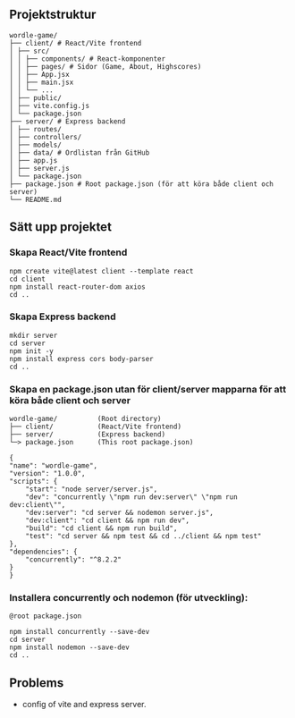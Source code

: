 ## Projektstruktur

    wordle-game/
    ├── client/ # React/Vite frontend
    │ ├── src/
    │ │ ├── components/ # React-komponenter
    │ │ ├── pages/ # Sidor (Game, About, Highscores)
    │ │ ├── App.jsx
    │ │ ├── main.jsx
    │ │ └── ...
    │ ├── public/
    │ ├── vite.config.js
    │ └── package.json
    ├── server/ # Express backend
    │ ├── routes/
    │ ├── controllers/
    │ ├── models/
    │ ├── data/ # Ordlistan från GitHub
    │ ├── app.js
    │ ├── server.js
    │ └── package.json
    ├── package.json # Root package.json (för att köra både client och server)
    └── README.md

## Sätt upp projektet

### Skapa React/Vite frontend

    npm create vite@latest client --template react
    cd client
    npm install react-router-dom axios
    cd ..

### Skapa Express backend

    mkdir server
    cd server
    npm init -y
    npm install express cors body-parser
    cd ..

### Skapa en package.json utan för client/server mapparna för att köra både client och server

    wordle-game/          (Root directory)
    ├── client/           (React/Vite frontend)
    ├── server/           (Express backend)
    └─> package.json      (This root package.json)

    {
    "name": "wordle-game",
    "version": "1.0.0",
    "scripts": {
        "start": "node server/server.js",
        "dev": "concurrently \"npm run dev:server\" \"npm run dev:client\"",
        "dev:server": "cd server && nodemon server.js",
        "dev:client": "cd client && npm run dev",
        "build": "cd client && npm run build",
        "test": "cd server && npm test && cd ../client && npm test"
    },
    "dependencies": {
        "concurrently": "^8.2.2"
    }
    }

### Installera concurrently och nodemon (för utveckling):

    @root package.json

    npm install concurrently --save-dev
    cd server
    npm install nodemon --save-dev
    cd ..

## Problems

- config of vite and express server.
